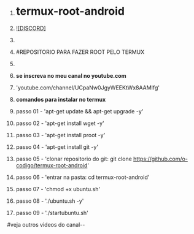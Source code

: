 1. # termux-root-android
2. [![DISCORD]](https://discord.gg/Xaqkdeh)
3. 
4. #REPOSITORIO PARA FAZER ROOT PELO TERMUX 
5. 
6. **se inscreva no meu canal no youtube.com**
7. 'youtube.com/channel/UCpaNw0JgyWEEKtWx8AAMIfg'

5. **comandos para instalar no termux**

6. passo 01 - 'apt-get update && apt-get upgrade -y'
7. passo 02 - 'apt-get install wget -y'
8. passo 03 - 'apt-get install proot -y'
9. passo 04 - 'apt-get install git -y'
10.  passo 05 - 'clonar repositorio do git: git clone https://github.com/o-codigo/termux-root-android'
11. passo 06 - 'entrar na pasta: cd termux-root-android'
12. passo 07 - 'chmod +x ubuntu.sh'
13. passo 08 - './ubuntu.sh -y'
14. passo 09 - './startubuntu.sh'

#veja outros videos do canal--
